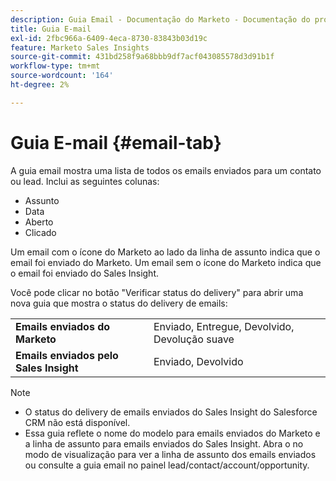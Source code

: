 ```yaml
---
description: Guia Email - Documentação do Marketo - Documentação do produto
title: Guia E-mail
exl-id: 2fbc966a-6409-4eca-8730-83843b03d19c
feature: Marketo Sales Insights
source-git-commit: 431bd258f9a68bbb9df7acf043085578d3d91b1f
workflow-type: tm+mt
source-wordcount: '164'
ht-degree: 2%

---
```


# Guia E-mail {#email-tab}

A guia email mostra uma lista de todos os emails enviados para um contato ou lead. Inclui as seguintes colunas:

* Assunto
* Data
* Aberto
* Clicado

Um email com o ícone do Marketo ao lado da linha de assunto indica que o email foi enviado do Marketo. Um email sem o ícone do Marketo indica que o email foi enviado do Sales Insight.

Você pode clicar no botão &quot;Verificar status do delivery&quot; para abrir uma nova guia que mostra o status do delivery de emails:

<table> 
 <tbody>
  <tr>
   <td><strong>Emails enviados do Marketo</strong></td>
   <td>Enviado, Entregue, Devolvido, Devolução suave</td>
  </tr>
  <tr>
   <td><strong>Emails enviados pelo Sales Insight</strong></td>
   <td>Enviado, Devolvido</td>
  </tr>
 </tbody>
</table>

>[!NOTE]
>
>* O status do delivery de emails enviados do Sales Insight do Salesforce CRM não está disponível.
>* Essa guia reflete o nome do modelo para emails enviados do Marketo e a linha de assunto para emails enviados do Sales Insight. Abra o no modo de visualização para ver a linha de assunto dos emails enviados ou consulte a guia email no painel lead/contact/account/opportunity.

